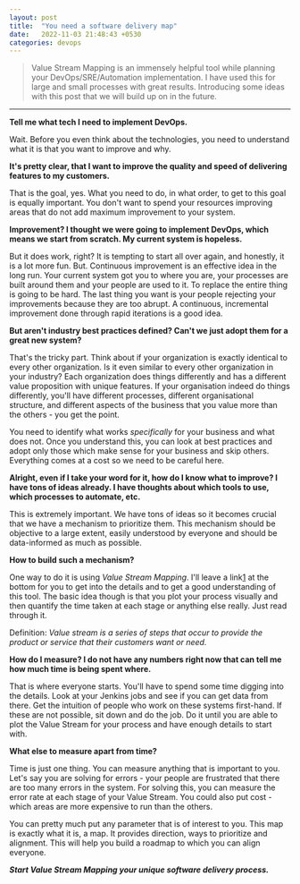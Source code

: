 ```yaml
---
layout: post
title:  "You need a software delivery map"
date:   2022-11-03 21:48:43 +0530
categories: devops
---
```

> Value Stream Mapping is an immensely helpful tool while planning your DevOps/SRE/Automation implementation. I have used this for large and small processes with great results. Introducing some ideas with this post that we will build up on in the future.

---

**Tell me what tech I need to implement DevOps.**

Wait. Before you even think about the technologies, you need to understand what it is that you want to improve and why.

**It's pretty clear, that I want to improve the quality and speed of delivering features to my customers.**

That is the goal, yes. What you need to do, in what order, to get to this goal is equally important. You don't want to spend your resources improving areas that do not add maximum improvement to your system.

**Improvement? I thought we were going to implement DevOps, which means we start from scratch. My current system is hopeless.**

But it does work, right? It is tempting to start all over again, and honestly, it is a lot more fun. But. Continuous improvement is an effective idea in the long run. Your current system got you to where you are, your processes are built around them and your people are used to it. To replace the entire thing is going to be hard. The last thing you want is your people rejecting your improvements because they are too abrupt. A continuous, incremental improvement done through rapid iterations is a good idea.

**But aren't industry best practices defined? Can't we just adopt them for a great new system?**

That's the tricky part. Think about if your organization is exactly identical to every other organization. Is it even similar to every other organization in your industry? Each organization does things differently and has a different value proposition with unique features. If your organisation indeed do things differently, you'll have different processes, different organisational structure, and different aspects of the business that you value more than the others - you get the point.

You need to identify what works _specifically_ for your business and what does not. Once you understand this, you can look at best practices and adopt only those which make sense for your business and skip others. Everything comes at a cost so we need to be careful here.

**Alright, even if I take your word for it, how do I know what to improve? I have tons of ideas already. I have thoughts about which tools to use, which processes to automate, etc.**

This is extremely important. We have tons of ideas so it becomes crucial that we have a mechanism to prioritize them. This mechanism should be objective to a large extent, easily understood by everyone and should be data-informed as much as possible.

**How to build such a mechanism?**

One way to do it is using _Value Stream Mapping_. I'll leave a link[1](#footnote-1) at the bottom for you to get into the details and to get a good understanding of this tool. The basic idea though is that you plot your process visually and then quantify the time taken at each stage or anything else really. Just read through it.

Definition: _Value stream is a series of steps that occur to provide the product or service that their customers want or need._

**How do I measure? I do not have any numbers right now that can tell me how much time is being spent where.**

That is where everyone starts. You'll have to spend some time digging into the details. Look at your Jenkins jobs and see if you can get data from there. Get the intuition of people who work on these systems first-hand. If these are not possible, sit down and do the job. Do it until you are able to plot the Value Stream for your process and have enough details to start with.

**What else to measure apart from time?**

Time is just one thing. You can measure anything that is important to you. Let's say you are solving for errors - your people are frustrated that there are too many errors in the system. For solving this, you can measure the error rate at each stage of your Value Stream. You could also put cost - which areas are more expensive to run than the others.

You can pretty much put any parameter that is of interest to you. This map is exactly what it is, a map. It provides direction, ways to prioritize and alignment. This will help you build a roadmap to which you can align everyone.

**_Start Value Stream Mapping your unique software delivery process._**